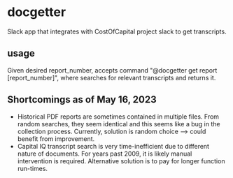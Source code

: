 # docgetter
Slack app that integrates with CostOfCapital project slack to get transcripts.

## usage
Given desired report_number,
accepts command "@docgetter get report [report_number]", where searches for relevant transcripts and returns it.

## Shortcomings as of May 16, 2023
- Historical PDF reports are sometimes contained in multiple files. 
From random searches, they seem identical and this seems like a bug in the collection process. 
Currently, solution is random choice --> could benefit from improvement.
- Capital IQ transcript search is very time-inefficient due to different nature of documents. For years past 2009, it is likely manual intervention is required. Alternative solution is to pay for longer function run-times. 


